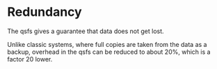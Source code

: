 # Redundancy

The qsfs gives a guarantee that data does not get lost. 

Unlike classic systems, where full copies are taken from the data as a backup, overhead in the qsfs can be reduced to about 20%, which is a factor 20 lower. 